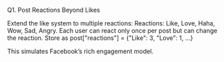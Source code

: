 Q1. Post Reactions Beyond Likes

Extend the like system to multiple reactions:
Reactions: Like, Love, Haha, Wow, Sad, Angry.
Each user can react only once per post but can change the reaction.
Store as post["reactions"] = {"Like": 3, "Love": 1, ...}

This simulates Facebook’s rich engagement model.